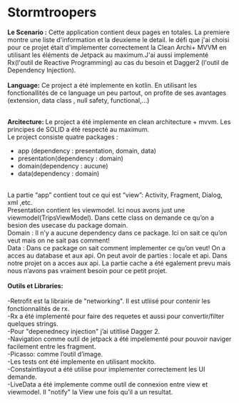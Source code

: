 # Stormtroopers
<b>Le Scenario :</b> Cette application contient deux pages en totales. La premiere montre une liste d'information et la deuxieme le detail. le défi que j'ai choisi pour ce projet était d'implementer correctement la Clean Archi+ MVVM en utilisant les éléments de Jetpack au maximum.J'ai aussi implementé Rx(l'outil de Reactive Programming) au cas du besoin et Dagger2 (l'outil de Dependency Injection).<br><br>
<b>Language:</b>
Ce project a été implemente en kotlin. En utilisant les fonctionallités de ce language un peu partout, on profite de ses avantages (extension, data class , null safety, functional,…)
<br><br>

<b>Arcitecture: </b>
Le project a été implemente en clean architecture + mvvm. Les principes de SOLID a été respecté au maximum. 
<br>
Le project consiste quatre packages : 
- app (dependency : presentation, domain, data)
- presentation(dependency : domain)
- domain(dependency : aucune)
- data(dependency : domain)
<br>
La partie “app” contient tout ce qui est  “view”: Activity, Fragment, Dialog, xml ,etc.<br>
Presentation contient les viewmodel. Ici nous avons just une viewmodel(TripsViewModel). Dans cette class on demande ce qu’on a besion des usecase du package domain. 
<br>Domain : Il n’y a aucune dependency dans ce package. Ici on sait ce qu’on veut mais on ne sait pas comment!
<br>Data : Dans ce package on sait comment implementer ce qu’on veut! On a acces au database et aux api.
On peut avoir de parties : locale et api. Dans notre projet on a acces aux api. La partie cache a été egalement prevu mais nous n’avons pas vraiment besoin pour ce petit projet.
<br><br><b>Outils et Libraries:</b><br>
<br>-Retrofit est la librairie de "networking". Il est utliisé pour contenir les fonctionnalités de rx.
<br>-Rx a été implementé pour faire des requetes et aussi pour convertir/filter quelques strings.
<br>-Pour "depenednecy injection" j’ai utitlisé Dagger 2.
<br>-Navigation comme outil de jetpack a été impelementé pour pouvoir naviger facilement entre les fragment.
<br>-Picasso: comme l’outil d’image.
<br>-Les tests ont été implemente en utilisant mockito.
<br>-Constaintlayout a été utilise pour implementer correctement les UI demande.
<br>-LiveData a été implemente comme outil de connexion entre view et viewmodel. Il "notify" la View une fois qu’il a un resultat.


